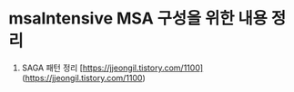 # msaIntensive MSA 구성을 위한 내용 정리

1. SAGA 패턴 정리
[https://jjeongil.tistory.com/1100] (https://jjeongil.tistory.com/1100)
